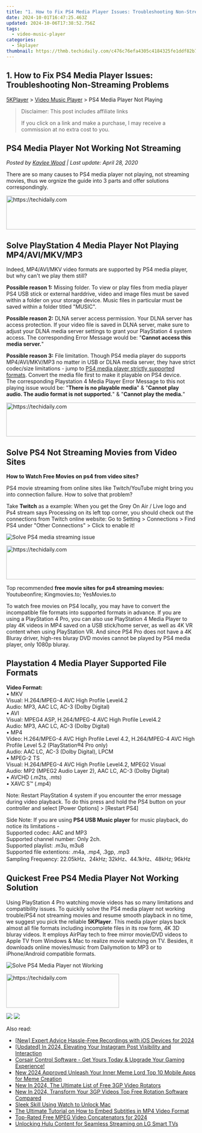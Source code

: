 ```yaml
---
title: "1. How to Fix PS4 Media Player Issues: Troubleshooting Non-Streaming Problems"
date: 2024-10-01T16:47:25.463Z
updated: 2024-10-06T17:38:52.756Z
tags:
  - video-music-player
categories:
  - 5kplayer
thumbnail: https://thmb.techidaily.com/c476c76efa4305c4184325fe1ddf82b7177bf5ea101e0b8dd34c17b0c21488b1.jpg
---
```


## 1. How to Fix PS4 Media Player Issues: Troubleshooting Non-Streaming Problems

[5KPlayer](https://tools.techidaily.com/5kplayer/products/) \> [Video Music Player](https://tools.techidaily.com/5kplayer/video-music-player/) \> PS4 Media Player Not Playing

>  Disclaimer: This post includes affiliate links
>
>  If you click on a link and make a purchase, I may receive a commission at no extra cost to you.
>

## PS4 Media Player Not Working Not Streaming

 _Posted by [Kaylee Wood](https://www.quora.com/profile/Amanda-Hu-21) | Last update: April 28, 2020_

There are so many causes to PS4 media player not playing, not streaming movies, thus we orgnize the guide into 3 parts and offer solutions correspondingly. 

<!-- affiliate ads begin -->
<a href="https://appsumo.8odi.net/c/5597632/2082535/7443" target="_top" id="2082535">
  <img src="//a.impactradius-go.com/display-ad/7443-2082535" border="0" alt="https://techidaily.com" width="728" height="90"/>
</a>
<img height="0" width="0" src="https://appsumo.8odi.net/i/5597632/2082535/7443" style="position:absolute;visibility:hidden;" border="0" />
<!-- affiliate ads end -->

## Solve PlayStation 4 Media Player Not Playing MP4/AVI/MKV/MP3

Indeed, MP4/AVI/MKV video formats are supported by PS4 media player, but why can't we play them still?

**Possible reason 1:** Missing folder. To view or play files from media player PS4 USB stick or external harddrive, video and image files must be saved within a folder on your storage device. Music files in particular must be saved within a folder titled "MUSIC".

**Possible reason 2:** DLNA server access permission. Your DLNA server has access protection. If your video file is saved in DLNA server, make sure to adjust your DLNA media server settings to grant your PlayStation 4 system access. The corresponding Error Message would be: "**Cannot access this media server.**"

**Possible reason 3:** File limitation. Though PS4 media player do supports MP4/AVI/MKV/MP3 no matter in USB or DLNA media server, they have strict codec/size limitations - jump to [PS4 media player strictly supported formats](https://tools.techidaily.com/5kplayer/video-music-player/). Convert the media file first to make it playable on PS4 device.  
The corresponding Playstation 4 Media Player Error Message to this not playing issue would be: "**There is no playable media**" & "**Cannot play audio. The audio format is not supported.**" & "**Cannot play the media.**"

<!-- affiliate ads begin -->
<a href="https://unicoeye.pxf.io/c/5597632/2134498/18498" target="_top" id="2134498">
  <img src="//a.impactradius-go.com/display-ad/18498-2134498" border="0" alt="https://techidaily.com" width="720" height="90"/>
</a>
<img height="0" width="0" src="https://unicoeye.pxf.io/i/5597632/2134498/18498" style="position:absolute;visibility:hidden;" border="0" />
<!-- affiliate ads end -->

## Solve PS4 Not Streaming Movies from Video Sites

**How to Watch Free Movies on ps4 from video sites?**

PS4 movie streaming from online sites like Twitch/YouTube might bring you into connection failure. How to solve that problem?

Take **Twitch** as a example: When you get the Grey On Air / Live logo and Ps4 stream says Processing on its left top corner, you should check out the connections from Twitch online website: Go to Setting > Connections > Find PS4 under "Other Connections" > Click to enable it!

![Solve PS4 media streaming issue](https://www.5kplayer.com/video-music-player/img/ps4-not-streaming.jpg) 

<!-- affiliate ads begin -->
<a href="https://ephamedtechinc.pxf.io/c/5597632/2136620/26400" target="_top" id="2136620">
  <img src="//a.impactradius-go.com/display-ad/26400-2136620" border="0" alt="https://techidaily.com" width="728" height="90"/>
</a>
<img height="0" width="0" src="https://ephamedtechinc.pxf.io/i/5597632/2136620/26400" style="position:absolute;visibility:hidden;" border="0" />
<!-- affiliate ads end -->

Top recommended **free movie sites for ps4 streaming movies:** Youtubeonfire; Kingmovies.to; YesMovies.to

To watch free movies on PS4 locally, you may have to convert the incompatible file formats into supported formats in advance. If you are using a PlayStation 4 Pro, you can also use PlayStation 4 Media Player to play 4K videos in MP4 saved on a USB stick/home server, as well as 4K VR content when using PlayStation VR. And since PS4 Pro does not have a 4K Bluray driver, high-res bluray DVD movies cannot be played by PS4 media player, only 1080p bluray.

## Playstation 4 Media Player Supported File Formats

**Video Format:**  
• MKV  
Visual: H.264/MPEG-4 AVC High Profile Level4.2  
Audio: MP3, AAC LC, AC-3 (Dolby Digital)  
• AVI  
Visual: MPEG4 ASP, H.264/MPEG-4 AVC High Profile Level4.2  
Audio: MP3, AAC LC, AC-3 (Dolby Digital)  
• MP4  
Video: H.264/MPEG-4 AVC High Profile Level 4.2, H.264/MPEG-4 AVC High Profile Level 5.2 (PlayStation®4 Pro only)  
Audio: AAC LC, AC-3 (Dolby Digital), LPCM  
• MPEG-2 TS  
Visual: H.264/MPEG-4 AVC High Profile Level4.2, MPEG2 Visual  
Audio: MP2 (MPEG2 Audio Layer 2), AAC LC, AC-3 (Dolby Digital)  
• AVCHD (.m2ts, .mts)  
• XAVC S™ (.mp4)

Note: Restart PlayStation 4 system if you encounter the error message during video playback. To do this press and hold the PS4 button on your controller and select \[Power Options\] > \[Restart PS4\]

Side Note: If you are using **PS4 USB Music player** for music playback, do notice its limitations -   
 Supported codec: AAC and MP3  
Supported channel number: Only 2ch.  
 Supported playlist: .m3u, m3u8  
 Supported file extentions: .m4a, .mp4, .3gp, .mp3  
 Sampling Frequency: 22.05kHz、24kHz; 32kHz、44.1kHz、48kHz; 96kHz

## Quickest Free PS4 Media Player Not Working Solution

Using PlayStation 4 Pro watching movie videos has so many limitations and compatibility issues. To quickily solve the PS4 media player not working trouble/PS4 not streaming movies and resume smooth playback in no time, we suggest you pick the reliable **5KPlayer**. This media player plays back almost all file formats including incomplete files in its row form, 4K 3D bluray videos. It employs AirPlay tech to free mirror movie/DVD videos to Apple TV from Windows & Mac to realize movie watching on TV. Besides, it downloads online movies/music from Dailymotion to MP3 or to iPhone/Android compatible formats. 

![Solve PS4 Media Player not Working](https://www.5kplayer.com/video-music-player/img/5kplayer-dvd-player-software.jpg) 

<!-- affiliate ads begin -->
<a href="https://laganoo.pxf.io/c/5597632/1528693/16446" target="_top" id="1528693">
  <img src="//a.impactradius-go.com/display-ad/16446-1528693" border="0" alt="https://techidaily.com" width="300" height="90"/>
</a>
<img height="0" width="0" src="https://laganoo.pxf.io/i/5597632/1528693/16446" style="position:absolute;visibility:hidden;" border="0" />
<!-- affiliate ads end -->

[![](https://www.5kplayer.com/video-music-player/../button/freedownwhitewin.png)](https://tools.techidaily.com/5kplayer/products/) [![](https://www.5kplayer.com/video-music-player/../button/freedownbackmac.png)](https://tools.techidaily.com/5kplayer/products/)

<ins class="adsbygoogle"
     style="display:block"
     data-ad-format="autorelaxed"
     data-ad-client="ca-pub-7571918770474297"
     data-ad-slot="1223367746"></ins>

<ins class="adsbygoogle"
     style="display:block"
     data-ad-client="ca-pub-7571918770474297"
     data-ad-slot="8358498916"
     data-ad-format="auto"
     data-full-width-responsive="true"></ins>

<span class="atpl-alsoreadstyle">Also read:</span>
<div><ul>
<li><a href="https://video-screen-grab.techidaily.com/new-expert-advice-hassle-free-recordings-with-ios-devices-for-2024/"><u>[New] Expert Advice Hassle-Free Recordings with iOS Devices for 2024</u></a></li>
<li><a href="https://instagram-videos.techidaily.com/updated-in-2024-elevating-your-instagram-post-visibility-and-interaction/"><u>[Updated] In 2024, Elevating Your Instagram Post Visibility and Interaction</u></a></li>
<li><a href="https://hardware-help.techidaily.com/1722977663540-corsair-control-software-get-yours-today-and-upgrade-your-gaming-experience/"><u>Corsair Control Software - Get Yours Today & Upgrade Your Gaming Experience!</u></a></li>
<li><a href="https://video-creation-software.techidaily.com/new-2024-approved-unleash-your-inner-meme-lord-top-10-mobile-apps-for-meme-creation/"><u>New 2024 Approved Unleash Your Inner Meme Lord Top 10 Mobile Apps for Meme Creation</u></a></li>
<li><a href="https://video-creation-software.techidaily.com/new-in-2024-the-ultimate-list-of-free-3gp-video-rotators/"><u>New In 2024, The Ultimate List of Free 3GP Video Rotators</u></a></li>
<li><a href="https://video-creation-software.techidaily.com/new-in-2024-transform-your-3gp-videos-top-free-rotation-software-compared/"><u>New In 2024, Transform Your 3GP Videos Top Free Rotation Software Compared</u></a></li>
<li><a href="https://extra-hints.techidaily.com/sleek-skill-using-watch-to-unlock-mac/"><u>Sleek Skill Using Watch to Unlock Mac</u></a></li>
<li><a href="https://vp-tips.techidaily.com/the-ultimate-tutorial-on-how-to-embed-subtitles-in-mp4-video-format/"><u>The Ultimate Tutorial on How to Embed Subtitles in MP4 Video Format</u></a></li>
<li><a href="https://video-creation-software.techidaily.com/top-rated-free-mpeg-video-concatenators-for-2024/"><u>Top-Rated Free MPEG Video Concatenators for 2024</u></a></li>
<li><a href="https://techtrends.techidaily.com/unlocking-hulu-content-for-seamless-streaming-on-lg-smart-tvs/"><u>Unlocking Hulu Content for Seamless Streaming on LG Smart TVs</u></a></li>
</ul></div>

